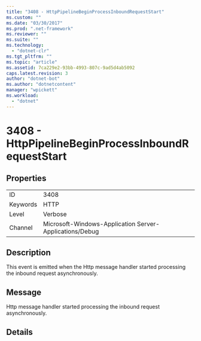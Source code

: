 ```yaml
---
title: "3408 - HttpPipelineBeginProcessInboundRequestStart"
ms.custom: ""
ms.date: "03/30/2017"
ms.prod: ".net-framework"
ms.reviewer: ""
ms.suite: ""
ms.technology: 
  - "dotnet-clr"
ms.tgt_pltfrm: ""
ms.topic: "article"
ms.assetid: 7ca229e2-93bb-4993-807c-9ad5d4ab5092
caps.latest.revision: 3
author: "dotnet-bot"
ms.author: "dotnetcontent"
manager: "wpickett"
ms.workload: 
  - "dotnet"
---
```

# 3408 - HttpPipelineBeginProcessInboundRequestStart
## Properties  
  
|||  
|-|-|  
|ID|3408|  
|Keywords|HTTP|  
|Level|Verbose|  
|Channel|Microsoft-Windows-Application Server-Applications/Debug|  
  
## Description  
 This event is emitted when the Http message handler started processing the inbound request asynchronously.  
  
## Message  
 Http message handler started processing the inbound request asynchronously.  
  
## Details
